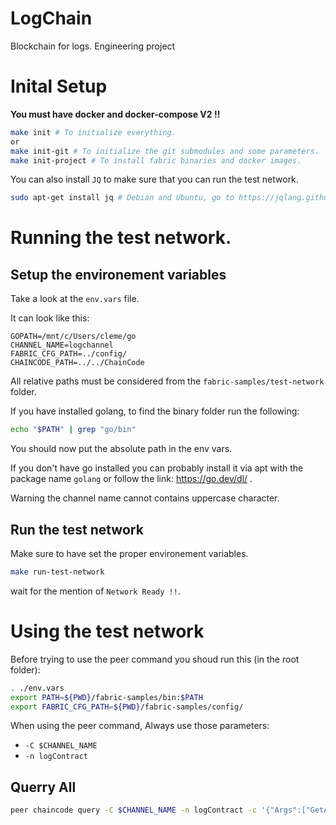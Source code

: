 # LogChain
 Blockchain for logs. Engineering project

# Inital Setup

**You must have docker and docker-compose V2 !!**

```bash
make init # To initialize everything.
or
make init-git # To initialize the git submodules and some parameters.
make init-project # To install fabric binaries and docker images.
```

You can also install `JQ` to make sure that you can run the test network.

```bash
sudo apt-get install jq # Debian and Ubuntu, go to https://jqlang.github.io/jq/download/ for others
```

# Running the test network.

## Setup the environement variables

Take a look at the `env.vars` file.

It can look like this:
```
GOPATH=/mnt/c/Users/cleme/go
CHANNEL_NAME=logchannel
FABRIC_CFG_PATH=../config/
CHAINCODE_PATH=../../ChainCode
```

All relative paths must be considered from the `fabric-samples/test-network` folder.

If you have installed golang, to find the binary folder run the following:

```bash
echo "$PATH" | grep "go/bin"
```

You should now put the absolute path in the env vars.

If you don't have go installed you can probably install it via apt with the package name `golang` or follow the link: https://go.dev/dl/ .

Warning the channel name cannot contains uppercase character.

## Run the test network

Make sure to have set the proper environement variables.

```bash
make run-test-network
```

wait for the mention of `Network Ready !!`.

# Using the test network

Before trying to use the peer command you shoud run this (in the root folder):

```bash
. ./env.vars
export PATH=${PWD}/fabric-samples/bin:$PATH
export FABRIC_CFG_PATH=${PWD}/fabric-samples/config/
```

When using the peer command,
Always use those parameters:
- `-C $CHANNEL_NAME`
- `-n logContract`

## Querry All

```bash
peer chaincode query -C $CHANNEL_NAME -n logContract -c '{"Args":["GetAllAssets"]}'
```

